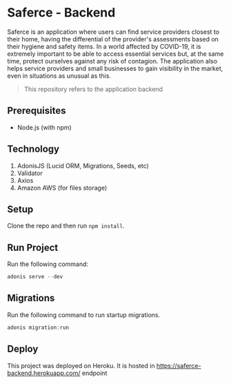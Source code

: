 # Saferce - Backend

Saferce is an application where users can find service providers closest to their home, having the differential of the provider's assessments based on their hygiene and safety items. In a world affected by COVID-19, it is extremely important to be able to access essential services but, at the same time, protect ourselves against any risk of contagion.
The application also helps service providers and small businesses to gain visibility in the market, even in situations as unusual as this.

> This repository refers to the application backend

## Prerequisites

- Node.js (with npm)

## Technology

1. AdonisJS (Lucid ORM, Migrations, Seeds, etc)
2. Validator
3. Axios
4. Amazon AWS (for files storage)

## Setup

Clone the repo and then run `npm install`.

## Run Project

Run the following command:

```js
adonis serve --dev
```

## Migrations

Run the following command to run startup migrations.

```js
adonis migration:run
```

## Deploy

This project was deployed on Heroku. It is hosted in https://saferce-backend.herokuapp.com/ endpoint
